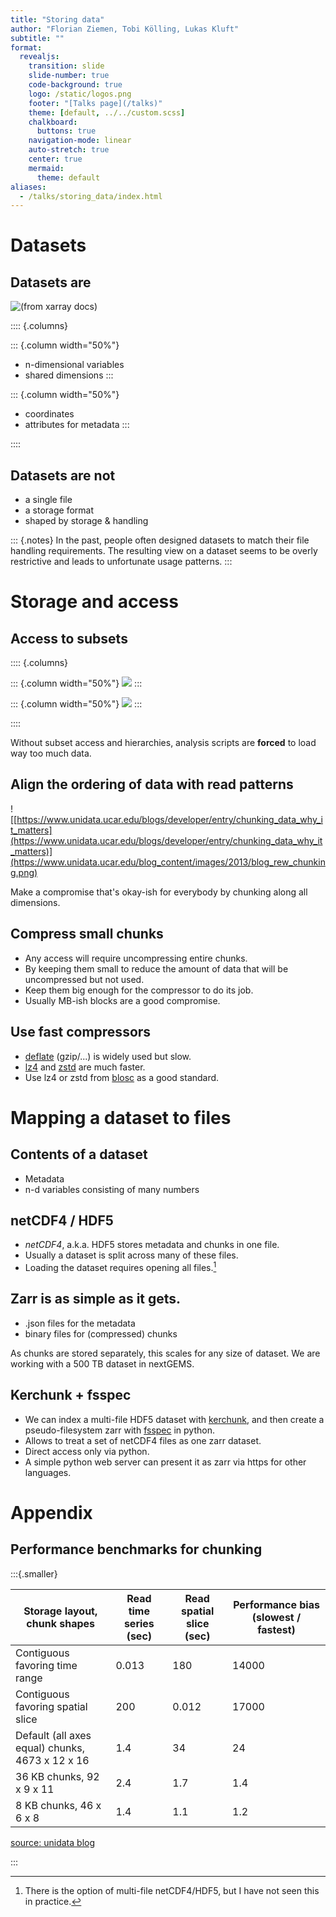 ```yaml
---
title: "Storing data"
author: "Florian Ziemen, Tobi Kölling, Lukas Kluft"
subtitle: ""
format:
  revealjs:
    transition: slide
    slide-number: true
    code-background: true
    logo: /static/logos.png
    footer: "[Talks page](/talks)"
    theme: [default, ../../custom.scss]
    chalkboard:
      buttons: true
    navigation-mode: linear
    auto-stretch: true
    center: true
    mermaid:
      theme: default
aliases: 
  - /talks/storing_data/index.html
---
```


# Datasets

## Datasets are

![(from [xarray docs](https://docs.xarray.dev/en/stable/user-guide/data-structures.html))](dataset.png)


:::: {.columns}

::: {.column width="50%"}
* n-dimensional variables
* shared dimensions
:::

::: {.column width="50%"}
* coordinates
* attributes for metadata
:::

::::

## Datasets are not

* a single file
* a storage format
* shaped by storage & handling

::: {.notes}
In the past, people often designed datasets to match their file handling requirements.
The resulting view on a dataset seems to be overly restrictive and leads to unfortunate usage patterns.
:::

# Storage and access

## Access to subsets

:::: {.columns}

::: {.column width="50%"}
![](data_usage_1.png)
:::

::: {.column width="50%"}
![](data_usage_2.png)
:::

::::

Without subset access and hierarchies, analysis scripts are **forced** to load way too much data.


## Align the ordering of data with read patterns

![[https://www.unidata.ucar.edu/blogs/developer/entry/chunking_data_why_it_matters](https://www.unidata.ucar.edu/blogs/developer/entry/chunking_data_why_it_matters)](https://www.unidata.ucar.edu/blog_content/images/2013/blog_rew_chunking.png)

Make a compromise that's okay-ish for everybody by chunking along all dimensions.

## Compress small chunks

* Any access will require uncompressing entire chunks. 
* By keeping them small to reduce the amount of data that will be uncompressed but not used.
* Keep them big enough for the compressor to do its job.
* Usually MB-ish blocks are a good compromise.

## Use fast compressors

* [deflate](https://en.wikipedia.org/wiki/Deflate) (gzip/...) is widely used but slow.
* [lz4](https://en.wikipedia.org/wiki/LZ4_(compression_algorithm)) and [zstd](https://en.wikipedia.org/wiki/Zstd) are much faster.
* Use lz4 or zstd from [blosc](http://blosc.org/) as a good standard.


# Mapping a dataset to files

## Contents of a dataset

* Metadata
* n-d variables consisting of many numbers

## netCDF4 / HDF5

* *netCDF4*, a.k.a. HDF5 stores metadata and chunks in one file.
* Usually a dataset is split across many of these files.
* Loading the dataset requires opening all files.[^1]

[^1]: There is the option of multi-file netCDF4/HDF5, but I have not seen this in practice.

## Zarr is as simple as it gets.

* .json files for the metadata
* binary files for (compressed) chunks

As chunks are stored separately, this scales for any size of dataset. We are working with a 500 TB dataset in nextGEMS.

## Kerchunk + fsspec

* We can index a multi-file HDF5 dataset with [kerchunk](https://github.com/fsspec/kerchunk), and then create a pseudo-filesystem zarr with [fsspec](https://github.com/fsspec) in python.
* Allows to treat a set of netCDF4 files as one zarr dataset.
* Direct access only via python.
* A simple python web server can present it as zarr via https for other languages.

# Appendix

## Performance benchmarks for chunking

:::{.smaller}

Storage layout, chunk shapes |	Read time series (sec) 	| Read spatial slice (sec) 	| Performance bias (slowest / fastest) |
|--------------|------|-----|-----|
|Contiguous favoring time range|  	0.013 | 	180| 	14000|
|Contiguous favoring spatial slice 	|200 |	0.012 |	17000|
|Default (all axes equal) chunks, 4673 x 12 x 16 | 	1.4 |	34 |	24|
|36 KB chunks, 92 x 9 x 11 |	2.4 | 1.7| 1.4|
|8 KB chunks, 46 x 6 x 8 |	1.4 |	1.1 |	1.2|

[source: unidata blog](https://www.unidata.ucar.edu/blogs/developer/entry/chunking_data_why_it_matters)

:::